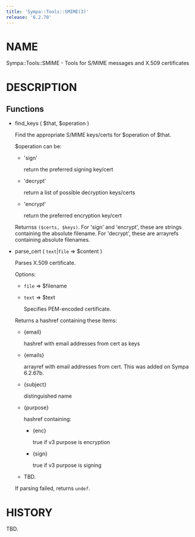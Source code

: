 ```yaml
---
title: 'Sympa::Tools::SMIME(3)'
release: '6.2.70'
---
```


# NAME

Sympa::Tools::SMIME - Tools for S/MIME messages and X.509 certificates

# DESCRIPTION

## Functions

- find\_keys ( $that, $operation )

    Find the appropriate S/MIME keys/certs for $operation of $that.

    $operation can be:

    - 'sign'

        return the preferred signing key/cert

    - 'decrypt'

        return a list of possible decryption keys/certs

    - 'encrypt'

        return the preferred encryption key/cert

    Returnss `($certs, $keys)`.
    For 'sign' and 'encrypt', these are strings containing the absolute filename.
    For 'decrypt', these are arrayrefs containing absolute filenames.

- parse\_cert ( `text`&#124;`file` => $content )

    Parses X.509 certificate.

    Options:

    - `file` => $filename
    - `text` => $text

        Specifies PEM-encoded certificate.

    Returns a hashref containing these items:

    - {email}

        hashref with email addresses from cert as keys

    - {emails}

        arrayref with email addresses from cert.
        This was added on Sympa 6.2.67b.

    - {subject}

        distinguished name

    - {purpose}

        hashref containing:

        - {enc}

            true if v3 purpose is encryption

        - {sign}

            true if v3 purpose is signing

    - TBD.

    If parsing failed, returns `undef`.

# HISTORY

TBD.
